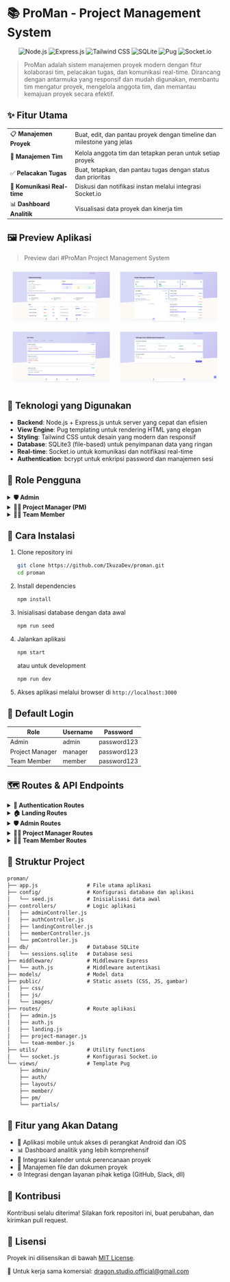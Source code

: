 # 📚 ProMan - Project Management System
<p align="center">
  <img src="https://img.shields.io/badge/Node.js-339933?style=for-the-badge&logo=nodedotjs&logoColor=white" alt="Node.js">
  <img src="https://img.shields.io/badge/Express.js-000000?style=for-the-badge&logo=express&logoColor=white" alt="Express.js">
  <img src="https://img.shields.io/badge/Tailwind_CSS-38B2AC?style=for-the-badge&logo=tailwind-css&logoColor=white" alt="Tailwind CSS">
  <img src="https://img.shields.io/badge/SQLite-07405E?style=for-the-badge&logo=sqlite&logoColor=white" alt="SQLite">
  <img src="https://img.shields.io/badge/Pug-A86454?style=for-the-badge&logo=pug&logoColor=white" alt="Pug">
  <img src="https://img.shields.io/badge/Socket.io-010101?style=for-the-badge&logo=socket.io&logoColor=white" alt="Socket.io">
</p>

> ProMan adalah sistem manajemen proyek modern dengan fitur kolaborasi tim, pelacakan tugas, dan komunikasi real-time. Dirancang dengan antarmuka yang responsif dan mudah digunakan, membantu tim mengatur proyek, mengelola anggota tim, dan memantau kemajuan proyek secara efektif.

## ✨ Fitur Utama

<table>
  <tr>
    <td>📋 <b>Manajemen Proyek</b></td>
    <td>Buat, edit, dan pantau proyek dengan timeline dan milestone yang jelas</td>
  </tr>
  <tr>
    <td>👥 <b>Manajemen Tim</b></td>
    <td>Kelola anggota tim dan tetapkan peran untuk setiap proyek</td>
  </tr>
  <tr>
    <td>✅ <b>Pelacakan Tugas</b></td>
    <td>Buat, tetapkan, dan pantau tugas dengan status dan prioritas</td>
  </tr>
  <tr>
    <td>💬 <b>Komunikasi Real-time</b></td>
    <td>Diskusi dan notifikasi instan melalui integrasi Socket.io</td>
  </tr>
  <tr>
    <td>📊 <b>Dashboard Analitik</b></td>
    <td>Visualisasi data proyek dan kinerja tim</td>
  </tr>
</table>

## 🖼️ Preview Aplikasi

> Preview dari #ProMan Project Management System

<div align="center">
  <img src="public/images/preview1.png" alt="Dashboard ProMan" width="45%" style="margin: 10px;">
  <img src="public/images/preview2.png" alt="Manajemen Proyek" width="45%" style="margin: 10px;">
  <img src="public/images/preview4.png" alt="Manajemen Tugas" width="45%" style="margin: 10px;">
  <img src="public/images/preview3.png" alt="Manajemen Tim" width="45%" style="margin: 10px;">
</div>

## 🧩 Teknologi yang Digunakan

- **Backend**: Node.js + Express.js untuk server yang cepat dan efisien
- **View Engine**: Pug templating untuk rendering HTML yang elegan
- **Styling**: Tailwind CSS untuk desain yang modern dan responsif
- **Database**: SQLite3 (file-based) untuk penyimpanan data yang ringan
- **Real-time**: Socket.io untuk komunikasi dan notifikasi real-time
- **Authentication**: bcrypt untuk enkripsi password dan manajemen sesi

## 👥 Role Pengguna

<details>
  <summary><b>🛡️ Admin</b></summary>
  <ul>
    <li>Mengelola semua pengguna sistem</li>
    <li>Membuat dan mengelola proyek</li>
    <li>Menetapkan Project Manager untuk proyek</li>
    <li>Melihat laporan dan analitik semua proyek</li>
    <li>Mengatur konfigurasi sistem</li>
  </ul>
</details>

<details>
  <summary><b>👨‍💼 Project Manager (PM)</b></summary>
  <ul>
    <li>Mengelola proyek yang ditugaskan</li>
    <li>Menambah dan menghapus anggota tim proyek</li>
    <li>Membuat dan menetapkan tugas kepada anggota tim</li>
    <li>Memantau kemajuan proyek dan kinerja tim</li>
    <li>Mengupdate status proyek dan milestone</li>
  </ul>
</details>

<details>
  <summary><b>👨‍💻 Team Member</b></summary>
  <ul>
    <li>Melihat tugas yang ditugaskan</li>
    <li>Mengupdate status dan progress tugas</li>
    <li>Berkolaborasi dengan anggota tim lain</li>
    <li>Menambahkan komentar pada tugas</li>
    <li>Melihat timeline dan milestone proyek</li>
  </ul>
</details>

## 🚀 Cara Instalasi

1. Clone repository ini
   ```bash
   git clone https://github.com/IkuzaDev/proman.git
   cd proman
   ```

2. Install dependencies
   ```bash
   npm install
   ```

3. Inisialisasi database dengan data awal
   ```bash
   npm run seed
   ```

4. Jalankan aplikasi
   ```bash
   npm start
   ```
   atau untuk development
   ```bash
   npm run dev
   ```

6. Akses aplikasi melalui browser di `http://localhost:3000`

## 🔑 Default Login

| Role          | Username        | Password  |
|---------------|----------------|-----------|
| Admin         | admin          | password123  |
| Project Manager | manager      | password123  |
| Team Member   | member         | password123 |

## 🗺️ Routes & API Endpoints

<details>
  <summary><b>🔐 Authentication Routes</b></summary>
  
  - `GET /auth/login` - Menampilkan halaman login
  - `POST /auth/login` - Memproses login user
  - `GET /auth/logout` - Logout user dan menghapus sesi
  - `GET /auth/register` - Menampilkan halaman registrasi
  - `POST /auth/register` - Memproses registrasi user baru
</details>

<details>
  <summary><b>🏠 Landing Routes</b></summary>
  
  - `GET /` - Halaman utama/landing page
</details>

<details>
  <summary><b>🛡️ Admin Routes</b></summary>

  ### Page Routes
  - `GET /admin/dashboard` - Dashboard admin
  - `GET /admin/users` - Manajemen pengguna
  - `GET /admin/projects` - Manajemen proyek
  - `GET /admin/projects/create` - Form pembuatan proyek baru
  - `GET /admin/projects/:id` - Detail proyek
  - `GET /admin/projects/:id/edit` - Form edit proyek
  - `GET /admin/analytics` - Analitik dan laporan

  ### API Routes - Users
  - `GET /admin/api/users` - Mendapatkan semua data pengguna
  - `POST /admin/api/users` - Membuat pengguna baru
  - `PUT /admin/api/users/:id` - Mengubah data pengguna
  - `DELETE /admin/api/users/:id` - Menghapus pengguna

  ### API Routes - Projects
  - `GET /admin/api/projects` - Mendapatkan semua data proyek
  - `POST /admin/api/projects` - Membuat proyek baru
  - `PUT /admin/api/projects/:id` - Mengubah data proyek
  - `DELETE /admin/api/projects/:id` - Menghapus proyek
  - `POST /admin/api/projects/:id/assign-pm` - Menetapkan Project Manager
</details>

<details>
  <summary><b>👨‍💼 Project Manager Routes</b></summary>

  ### Page Routes
  - `GET /pm/dashboard` - Dashboard Project Manager
  - `GET /pm/projects` - Daftar proyek yang dikelola
  - `GET /pm/projects/:id` - Detail proyek
  - `GET /pm/projects/:id/edit` - Form edit proyek
  - `GET /pm/projects/:id/members` - Manajemen anggota tim proyek
  - `GET /pm/projects/:id/tasks` - Daftar tugas proyek
  - `GET /pm/tasks/create` - Form pembuatan tugas baru
  - `GET /pm/tasks/:id/edit` - Form edit tugas
  - `GET /pm/tasks/:id` - Detail tugas

  ### API Routes - Project Management
  - `PUT /pm/api/projects/:id` - Mengupdate informasi proyek
  - `POST /pm/api/projects/:id/members` - Menambahkan anggota tim ke proyek
  - `DELETE /pm/api/projects/:id/members/:userId` - Menghapus anggota tim dari proyek

  ### API Routes - Task Management
  - `GET /pm/api/projects/:id/tasks` - Mendapatkan semua tugas dalam proyek
  - `POST /pm/api/tasks` - Membuat tugas baru
  - `PUT /pm/api/tasks/:id` - Mengupdate tugas
  - `DELETE /pm/api/tasks/:id` - Menghapus tugas
  - `POST /pm/api/tasks/:id/assign` - Menetapkan tugas ke anggota tim
</details>

<details>
  <summary><b>👨‍💻 Team Member Routes</b></summary>

  ### Page Routes
  - `GET /member/dashboard` - Dashboard anggota tim
  - `GET /member/projects` - Daftar proyek yang diikuti
  - `GET /member/projects/:id` - Detail proyek
  - `GET /member/tasks` - Daftar tugas yang ditugaskan
  - `GET /member/tasks/:id` - Detail tugas
  - `GET /member/profile` - Profil pengguna

  ### API Routes - Task Management
  - `GET /member/api/tasks` - Mendapatkan semua tugas yang ditugaskan
  - `PUT /member/api/tasks/:id/status` - Mengupdate status tugas
  - `PUT /member/api/tasks/:id/progress` - Mengupdate progress tugas
  - `POST /member/api/tasks/:id/comments` - Menambahkan komentar pada tugas
</details>

## 📂 Struktur Project

```
proman/
├── app.js                # File utama aplikasi
├── config/               # Konfigurasi database dan aplikasi
│   └── seed.js           # Inisialisasi data awal
├── controllers/          # Logic aplikasi
│   ├── adminController.js
│   ├── authController.js
│   ├── landingController.js
│   ├── memberController.js
│   └── pmController.js
├── db/                   # Database SQLite
│   └── sessions.sqlite   # Database sesi
├── middleware/           # Middleware Express
│   └── auth.js           # Middleware autentikasi
├── models/               # Model data
├── public/               # Static assets (CSS, JS, gambar)
│   ├── css/
│   ├── js/
│   └── images/
├── routes/               # Route aplikasi
│   ├── admin.js
│   ├── auth.js
│   ├── landing.js
│   ├── project-manager.js
│   └── team-member.js
├── utils/                # Utility functions
│   └── socket.js         # Konfigurasi Socket.io
└── views/                # Template Pug
    ├── admin/
    ├── auth/
    ├── layouts/
    ├── member/
    ├── pm/
    └── partials/
```

## 🔄 Fitur yang Akan Datang

- 📱 Aplikasi mobile untuk akses di perangkat Android dan iOS
- 📊 Dashboard analitik yang lebih komprehensif
- 📅 Integrasi kalender untuk perencanaan proyek
- 📁 Manajemen file dan dokumen proyek
- 🌐 Integrasi dengan layanan pihak ketiga (GitHub, Slack, dll)

## 🤝 Kontribusi

Kontribusi selalu diterima! Silakan fork repositori ini, buat perubahan, dan kirimkan pull request.

## 📄 Lisensi

Proyek ini dilisensikan di bawah [MIT License](LICENSE).

📧 Untuk kerja sama komersial: dragon.studio.official@gmail.com 
